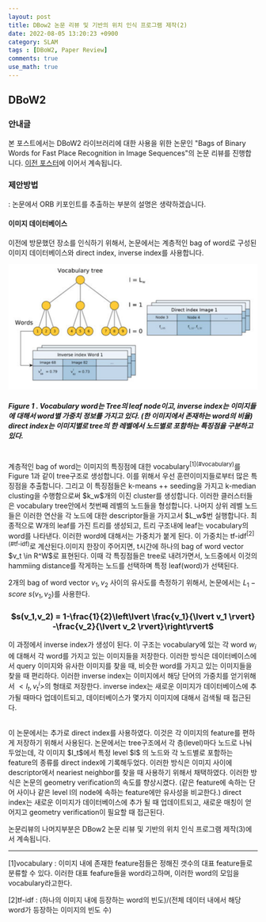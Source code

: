 ```yaml
---
layout: post
title: DBow2 논문 리뷰 및 기반의 위치 인식 프로그램 제작(2)
date: 2022-08-05 13:20:23 +0900
category: SLAM
tags : [DBoW2, Paper Review]
comments: true
use_math: true
---
```

## DBoW2

### 안내글

본 포스트에서는 DBoW2 라이브러리에 대한 사용을 위한 논문인 "Bags of Binary Words for Fast Place Recognition in Image Sequences"의 논문 리뷰를 진행합니다. 
[이전 포스터](https://jeonhyeongjunkw.github.io/slam/2022/08/04/DBoW2_1.html)에 이어서 계속됩니다.

### 제안방법

: 논문에서 ORB 키포인트를 추출하는 부분의 설명은 생략하겠습니다. 

#### 이미지 데이터베이스 

이전에 방문했던 장소를 인식하기 위해서, 논문에서는 계층적인 bag of word로 구성된 이미지 데이터베이스와 direct index, inverse index를 사용합니다. 

![components](/public/img/DBOW2/componentsofdbow2.png)
##### Figure 1 . Vocabulary word는 Tree의 leaf node이고, inverse index는 이미지들에 대해서 word별 가중치 정보를 가지고 있다. (한 이미지에서 존재하는 word의 비율) direct index는 이미지별로 tree의 한 레벨에서 노드별로 포함하는 특징점을 구분하고있다.
<br/>
계층적인 bag of word는 이미지의 특징점에 대한 vocabulary<sup>[1](#vocabulary)</sup>를 Figure 1과 같이 tree구조로 생성합니다. 이를 위해서 우선 훈련이미지들로부터 많은 특징점을 추출합니다. 
그리고 이 특징점들은 k-means ++ seeding을 가지고 k-median clusting을 수행함으로써 $k_w$개의 이진 cluster를 생성합니다. 이러한 클러스터들은 
vocabulary tree안에서 첫번째 레벨의 노드들을 형성합니다. 나머지 상위 레벨 노드들은 이러한 연산을 각 노드에 대한 descriptor들을 가지고서 $L_w$번 실행합니다. 
최종적으로 W개의 leaf를 가진 트리를 생성되고, 트리 구조내에 leaf는 vocabulary의 word를 나타낸다. 이러한 word에 대해서는 가중치가 붙게 된다. 이 가중치는 tf-idf<sup>[2](#tf-idf)</sup>로 계산된다.이미지 한장이 주어지면, t시간에 하나의 bag of word vector $v_t \in R^W$로 표현된다. 이때 각 특징점들은 tree로 내려가면서, 노드중에서 이것의 hammiing distance를 작게하는 노드를 선택하며 특정 leaf(word)가 선택된다.

<br/>

2개의 bag of word vector $v_1,v_2$ 사이의 유사도를 측정하기 위해서, 논문에서는 $L_{1}-score$ $s(v_1,v_2)$를 사용한다.

### <center>   $s(v_1,v_2) = 1-\frac{1}{2}\left\lvert \frac{v_1}{\lvert v_1 \rvert} -\frac{v_2}{\lvert v_2 \rvert}\right\rvert$</center>

이 과정에서 inverse index가 생성이 된다. 이 구조는 vocabulary에 있는 각 word $w_i$에 대해서 각 word를 가지고 있는 이미지들을 저장한다. 이러한 방식은 데이터베이스에서 query 이미지와 유사한 이미지를 찾을 때, 비슷한 word를 가지고 있는 이미지들을 찾을 때 편리하다. 이러한 inverse index는 이미지에서 해당 단어의 가중치를 얻기위해서 $<I_t,v^i_t>$의 형태로 저장한다. inverse index는 새로운 이미지가 데이터베이스에 추가될 때마다 업데이트되고, 데이터베이스가 몇가지 이미지에 대해서 검색될 때 접근된다.

<br/>
이 논문에서는 추가로 direct index를 사용하였다. 이것은 각 이미지의 feature를 편하게 저장하기 위해서 사용된다. 논문에서는 tree구조에서 각 층(level)마다 노드로 나눠두었는데, 각 이미지 $I_t$에서 특정 level $l$ 의 노드와 각 노드별로 포함하는 feature의 종류를 direct index에 기록해두었다. 이러한 방식은 이미지 사이에 descriptor에서 neariest neighbor를 찾을 때 사용하기 위해서 채택하였다. 이러한 방식은 논문의 geometry verification의 속도를 향상시켰다. (같은 feature에 속하는 단어 사이나 같은 level l의 node에 속하는 feature에만 유사성을 비교한다.) direct index는 새로운 이미지가 데이터베이스에 추가 될 때 업데이트되고, 새로운 매칭이 얻어지고 geometry verification이 필요할 때 접근된다.

<br/>

논문리뷰의 나머지부분은 DBow2 논문 리뷰 및 기반의 위치 인식 프로그램 제작(3)에서 계속됩니다.


------
<a name="vocabulary">[1]vocabulary</a> : 이미지 내에 존재한 feature점들은 정해진 갯수의 대표 feature들로 분류할 수 있다. 이러한 대표 feafure들을 word라고하며, 이러한 word의 모임을 vocabulary라고한다.

<a name="tf-idf">[2]tf-idf</a> : (하나의 이미지 내에 등장하는 word의 빈도)/(전체 데이터 내에서 해당 word가 등장하는 이미지의 빈도 수)